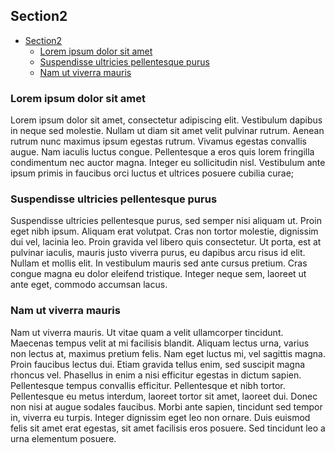 ## Section2


[START toc]: <>

- [Section2](#section2)
  - [Lorem ipsum dolor sit amet](#lorem-ipsum-dolor-sit-amet)
  - [Suspendisse ultricies pellentesque purus](#suspendisse-ultricies-pellentesque-purus)
  - [Nam ut viverra mauris](#nam-ut-viverra-mauris)

[END toc]: <>


### Lorem ipsum dolor sit amet

Lorem ipsum dolor sit amet, consectetur adipiscing elit. Vestibulum dapibus in neque sed molestie. Nullam ut diam sit amet velit pulvinar rutrum. Aenean rutrum nunc maximus ipsum egestas rutrum. Vivamus egestas convallis augue. Nam iaculis luctus congue. Pellentesque a eros quis lorem fringilla condimentum nec auctor magna. Integer eu sollicitudin nisl. Vestibulum ante ipsum primis in faucibus orci luctus et ultrices posuere cubilia curae;

### Suspendisse ultricies pellentesque purus

Suspendisse ultricies pellentesque purus, sed semper nisi aliquam ut. Proin eget nibh ipsum. Aliquam erat volutpat. Cras non tortor molestie, dignissim dui vel, lacinia leo. Proin gravida vel libero quis consectetur. Ut porta, est at pulvinar iaculis, mauris justo viverra purus, eu dapibus arcu risus id elit. Nullam et mollis elit. In vestibulum mauris sed ante cursus pretium. Cras congue magna eu dolor eleifend tristique. Integer neque sem, laoreet ut ante eget, commodo accumsan lacus.

### Nam ut viverra mauris

Nam ut viverra mauris. Ut vitae quam a velit ullamcorper tincidunt. Maecenas tempus velit at mi facilisis blandit. Aliquam lectus urna, varius non lectus at, maximus pretium felis. Nam eget luctus mi, vel sagittis magna. Proin faucibus lectus dui. Etiam gravida tellus enim, sed suscipit magna rhoncus vel. Phasellus in enim a nisi efficitur egestas in dictum sapien. Pellentesque tempus convallis efficitur. Pellentesque et nibh tortor. Pellentesque eu metus interdum, laoreet tortor sit amet, laoreet dui. Donec non nisi at augue sodales faucibus. Morbi ante sapien, tincidunt sed tempor in, viverra eu turpis. Integer dignissim eget leo non ornare. Duis euismod felis sit amet erat egestas, sit amet facilisis eros posuere. Sed tincidunt leo a urna elementum posuere.
